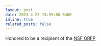 ```yaml
---
layout: post
date: 2023-4-25 15:59:00-0400
inline: true
related_posts: false
---
```


Honored to be a recipient of the [NSF GRFP](https://www.nsfgrfp.org/)

